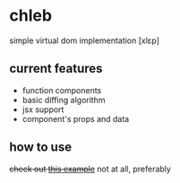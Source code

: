 # chleb
simple virtual dom implementation [xlɛp]

## current features
- function components
- basic diffing algorithm
- jsx support
- component's props and data

## how to use
~~check out [this example](https://github.com/chlebjs/chlebjs-example)~~
not at all, preferably